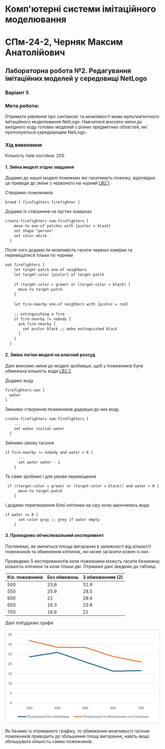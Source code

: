 # Комп'ютерні системи імітаційного моделювання

# СПм-24-2, Черняк Максим Анатолійович

## Лабораторна робота №2. Редагування імітаційних моделей у середовищі NetLogo

### Варіант 5

### Мета роботи: 
Отримати уявлення про синтаксис та можливості мови мультиагентного імітаційного моделювання NetLogo.
Навчитися вносити зміни до вихідного коду готових моделей з різних предметних областей, які пропонуються середовищем NetLogo.

### Хід виконання

Кількість тіків постійна: 200

#### 1. Зміна моделі згідно завдання
Додамо до нашої моделі пожежних які гаситимуть пожежу, відповідно це приведе до зміни з червоного на чорний [LB2.1](lb2_1.nlogox).

Створимо пожежників
```
breed [ firefighters firefighter ]
```
Додамо їх створення на пустих комірках
```
create-firefighters num-firefighters [
    move-to one-of patches with [pcolor = black]
    set shape "person"
    set color white
  ]
```
Після чого додамо їм можливість гасити червоні комірки та переміщатися тільки по чорним
```
ask firefighters [
    let target-patch one-of neighbors
    let target-color [pcolor] of target-patch
    
    if (target-color = green) or (target-color = black) [
      move-to target-patch
    ]
    
    let fire-nearby one-of neighbors with [pcolor = red]
    
    ;; extinguishing a fire
    if fire-nearby != nobody [
      ask fire-nearby [
        set pcolor black ;; make extinguished black
      ]
    ]
  ]
```

#### 2. Зміна логіки моделі на власний розсуд
Далі внесемо зміни до моделі зробивши, щоб у пожежників була обмежена кількість води [LB2.2](lb2_2.nlogox).

Додамо воду
```
firefighters-own [
  water
]
```

Змінимо створення пожежників додавши до них воду
```
create-firefighters num-firefighters [
    ...
    set water initial-water
  ]
```

Змінимо умову гасіння 
```
if fire-nearby != nobody and water > 0 [
      ...
      set water water - 1
    ]
```

Те саме зробимо і для умови переміщення
```
 if ((target-color = green) or (target-color = black)) and water > 0 [
      move-to target-patch
    ]
```

І додамо перетворення білої клітинки на сіру коли закінчилась вода
```
if water <= 0 [
      set color gray ;; grey if water empty
    ]
```

#### 3. Проведемо обчислювальний експеримент
Поглянемо, як зміниться площа вигорання в залежності від кількості пожежників та обмеження клітинок, які може загасити кожен із них.

Проведемо 5 експеримнентів коли пожежники можуть гасити безмежну кількість клітинок та коли тільки дві. Отримані дані зведемо до таблиці.

| Кіл. пожежників |Без обмежень | З обмеженням (2) |
|-------------|---------------|--------|
| 500 | 23,6 | 31.9 |
| 550 | 25.9 | 28.5 |
| 600 | 21 | 28.4 |
| 650 | 16.3 | 23.8 |
| 700 | 16.6 | 21 |

Далі побудуємо графік 

![image](images/exp_table.png)


Як бачимо із отриманого графіку, то обмеження можливості гасіння пожежників приводить до збільшення площі вигорання, навіть якщо збільшувати кількість самих пожежників.